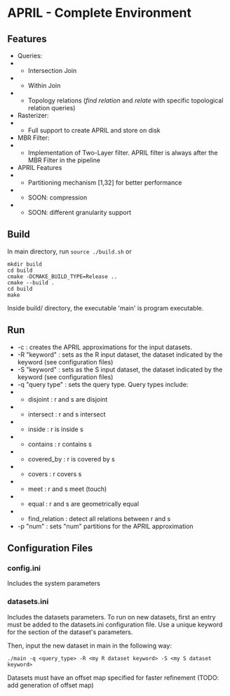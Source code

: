 # APRIL - Complete Environment

## Features
- Queries:
- - Intersection Join
- - Within Join
- - Topology relations (*find relation* and *relate* with specific topological relation queries)
- Rasterizer:
- - Full support to create APRIL and store on disk
- MBR Filter:
- - Implementation of Two-Layer filter. APRIL filter is always after the MBR Filter in the pipeline
- APRIL Features
- - Partitioning mechanism [1,32] for better performance
- - SOON: compression
- - SOON: different granularity support


## Build
In main directory, run ```source ./build.sh``` or 
```
mkdir build
cd build
cmake -DCMAKE_BUILD_TYPE=Release ..
cmake --build .
cd build
make
```
Inside build/ directory, the executable 'main' is program executable.

## Run
- -c : creates the APRIL approximations for the input datasets.
- -R "keyword" : sets as the R input dataset, the dataset indicated by the keyword (see configuration files)
- -S "keyword" : sets as the S input dataset, the dataset indicated by the keyword (see configuration files)
- -q "query type" : sets the query type. Query types include:
- - disjoint : r and s are disjoint
- - intersect : r and s intersect
- - inside : r is inside s
- - contains : r contains s
- - covered_by : r is covered by s
- - covers : r covers s
- - meet : r and s meet (touch)
- - equal : r and s are geometrically equal
- - find_relation : detect all relations between r and s
- -p "num" : sets "num" partitions for the APRIL approximation


## Configuration Files
### config.ini
Includes the system parameters

### datasets.ini
Includes the datasets parameters. 
To run on new datasets, first an entry must be added to the datasets.ini configuration file.
Use a unique keyword for the section of the dataset's parameters.

Then, input the new dataset in main in the following way:
```
./main -q <query_type> -R <my R dataset keyword> -S <my S dataset keyword>
```
Datasets must have an offset map specified for faster refinement (TODO: add generation of offset map)